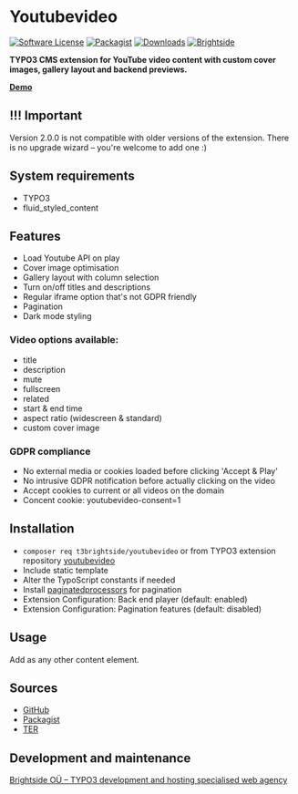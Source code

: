 # Youtubevideo
[![Software License](https://img.shields.io/badge/license-GPLv2-brightgreen.svg?style=flat)](LICENSE.txt)
[![Packagist](https://img.shields.io/packagist/v/t3brightside/youtubevideo.svg?style=flat)](https://packagist.org/packages/t3brightside/youtubevideo)
[![Downloads](https://poser.pugx.org/t3brightside/youtubevideo/downloads)](https://packagist.org/packages/t3brightside/youtubevideo)
[![Brightside](https://img.shields.io/badge/by-t3brightside.com-orange.svg?style=flat)](https://t3brightside.com)


**TYPO3 CMS extension for YouTube video content with custom cover images, gallery layout and backend previews.**

**[Demo](https://microtemplate.t3brightside.com)**

## !!! Important
Version 2.0.0 is not compatible with older versions of the extension. There is no upgrade wizard – you're welcome to add one :)

## System requirements

- TYPO3
- fluid_styled_content

## Features
- Load Youtube API on play
- Cover image optimisation
- Gallery layout with column selection
- Turn on/off titles and descriptions
- Regular iframe option that's not GDPR friendly
- Pagination
- Dark mode styling

### Video options available:
- title
- description
- mute
- fullscreen
- related
- start & end time
- aspect ratio (widescreen & standard)
- custom cover image

### GDPR compliance
- No external media or cookies loaded before clicking 'Accept & Play'
- No intrusive GDPR notification before actually clicking on the video
- Accept cookies to current or all videos on the domain
- Concent cookie: youtubevideo-consent=1

## Installation
- `composer req t3brightside/youtubevideo` or from TYPO3 extension repository [youtubevideo](https://extensions.typo3.org/extension/youtubevideo/)
-  Include static template
-  Alter the TypoScript constants if needed
- Install [paginatedprocessors](https://github.com/t3brightside/paginatedprocessors) for pagination
- Extension Configuration: Back end player (default: enabled)
- Extension Configuration: Pagination features (default: disabled)

## Usage

Add as any other content element.

## Sources

- [GitHub](https://github.com/t3brightside/youtubevideo)
- [Packagist](https://packagist.org/packages/t3brightside/youtubevideo)
- [TER](https://extensions.typo3.org/extension/youtubevideo/)

## Development and maintenance

[Brightside OÜ – TYPO3 development and hosting specialised web agency](https://t3brightside.com)
